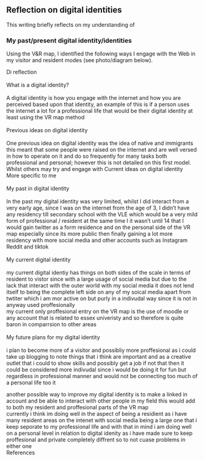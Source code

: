 ## Reflection on digital identities

This writing briefly reflects on my understanding of


### My past/present digital identity/identities
Using the V&R map, I identified the following ways I engage with the Web in my visitor and resident modes (see photo/diagram below). 


Di reflection <br>
<br>
What is a digital identity? <br>
<br>
A digital identity is how you engage with the internet and how you are perceived based upon that identity, an example of this is if a person uses the internet a lot for a professional life that would be their digital identity at least using the VR map method <br>
<br>
Previous ideas on digital identity <br>
<br>
One previous idea on digital identity was the idea of native and immigrants this meant that some people were raised on the internet and are well versed in how to operate on it and do so frequently for many tasks both professional and personal; however this is not detailed on this first model. Whilst others may try and engage with 
Current ideas on digital identity <br>
More specific to me <br>
<br>
My past in digital identity	<br>
<br>
In the past my digital identity was very limited, whilst I did interact from a very early age, since I was on the internet from the age of 3, I didn’t have any residency till secondary school with the VLE which would be a very mild form of professional / resident  at the same time I it wasn’t until 14 that I would gain twitter as a form residence and on the personal side of the VR map especially since its more public then finally gaining a lot more residency with more social media and other accounts such as Instagram Reddit and tiktok <br>
<br>
My current digital identity <br>
<br> 
my current digital identiy has things on both sides of the scale in  terms of resident to vistor since with a large usage of social media but due to the lack that interact with the outer world with my social media it does not lend itself to being the complete left side on any of my soical media apart from twtiter which i am mor active on but purly in a indivudal way since it is not in anyway used proffesionally
<br>
my current only proffesional entry on the VR map is the use of moodle or any account that is related to essex univeristy and so therefore is quite baron in comparrsion to other areas <br>
<br>
My future plans for my digital identity <br>
<br>
i plan to become more of a visitor and possibliy more proffesional as i could take up blogging to note things that i think are important and as a creative outlet that i could to show skills and possibly get a job if not that then it could be considered more indivudal since i would be doing it for fun but regardless in professional manner and would not be connecting too much of a personal life too it <br>

another possible way to improve my digital identity is to make a linked in account and be able to interact with other people in my field this would add to both my resident and proffesional parts of the VR map
<br>
currently i think im doing well in the aspect of being a residient as i have many resident areas on the intenet with social media being a large one that i keep seporate to my professional life and with that in mind i am doing well on a personal level in relation to digital idenity as i have made sure to keep proffesional and private completely diffrent so to not cuase problems in either one
<br>
References
